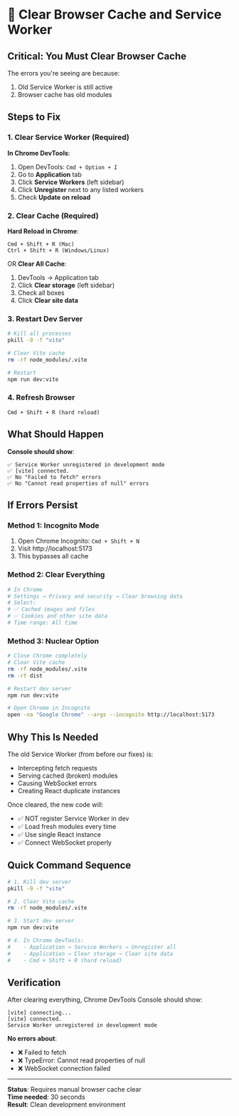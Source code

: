 # 🧹 Clear Browser Cache and Service Worker

## Critical: You Must Clear Browser Cache

The errors you're seeing are because:
1. Old Service Worker is still active
2. Browser cache has old modules

## Steps to Fix

### 1. Clear Service Worker (Required)
**In Chrome DevTools**:
1. Open DevTools: `Cmd + Option + I`
2. Go to **Application** tab
3. Click **Service Workers** (left sidebar)
4. Click **Unregister** next to any listed workers
5. Check **Update on reload**

### 2. Clear Cache (Required)
**Hard Reload in Chrome**:
```
Cmd + Shift + R (Mac)
Ctrl + Shift + R (Windows/Linux)
```

OR **Clear All Cache**:
1. DevTools → Application tab
2. Click **Clear storage** (left sidebar)
3. Check all boxes
4. Click **Clear site data**

### 3. Restart Dev Server
```bash
# Kill all processes
pkill -9 -f "vite"

# Clear Vite cache
rm -rf node_modules/.vite

# Restart
npm run dev:vite
```

### 4. Refresh Browser
```
Cmd + Shift + R (hard reload)
```

## What Should Happen

**Console should show**:
```
✅ Service Worker unregistered in development mode
✅ [vite] connected.
✅ No "Failed to fetch" errors
✅ No "Cannot read properties of null" errors
```

## If Errors Persist

### Method 1: Incognito Mode
1. Open Chrome Incognito: `Cmd + Shift + N`
2. Visit http://localhost:5173
3. This bypasses all cache

### Method 2: Clear Everything
```bash
# In Chrome
# Settings → Privacy and security → Clear browsing data
# Select:
# ✅ Cached images and files
# ✅ Cookies and other site data
# Time range: All time
```

### Method 3: Nuclear Option
```bash
# Close Chrome completely
# Clear Vite cache
rm -rf node_modules/.vite
rm -rf dist

# Restart dev server
npm run dev:vite

# Open Chrome in Incognito
open -na "Google Chrome" --args --incognito http://localhost:5173
```

## Why This Is Needed

The old Service Worker (from before our fixes) is:
- Intercepting fetch requests
- Serving cached (broken) modules
- Causing WebSocket errors
- Creating React duplicate instances

Once cleared, the new code will:
- ✅ NOT register Service Worker in dev
- ✅ Load fresh modules every time
- ✅ Use single React instance
- ✅ Connect WebSocket properly

## Quick Command Sequence

```bash
# 1. Kill dev server
pkill -9 -f "vite"

# 2. Clear Vite cache
rm -rf node_modules/.vite

# 3. Start dev server
npm run dev:vite

# 4. In Chrome DevTools:
#    - Application → Service Workers → Unregister all
#    - Application → Clear storage → Clear site data
#    - Cmd + Shift + R (hard reload)
```

## Verification

After clearing everything, Chrome DevTools Console should show:
```
[vite] connecting...
[vite] connected.
Service Worker unregistered in development mode
```

**No errors about**:
- ❌ Failed to fetch
- ❌ TypeError: Cannot read properties of null
- ❌ WebSocket connection failed

---

**Status**: Requires manual browser cache clear  
**Time needed**: 30 seconds  
**Result**: Clean development environment  

